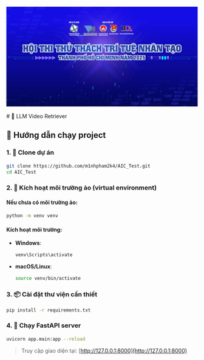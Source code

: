 <p align="center">
  <img src="./info/banner.jpeg" width="1080">
</p>
# 🤖 LLM Video Retriever

## 🚀 Hướng dẫn chạy project

### 1. 🌱 Clone dự án
```bash
git clone https://github.com/m1nhpham2k4/AIC_Test.git
cd AIC_Test
```

### 2. 🐍 Kích hoạt môi trường ảo (virtual environment)

#### Nếu chưa có môi trường ảo:
```bash
python -m venv venv
```

#### Kích hoạt môi trường:
- **Windows**:
  ```bash
  venv\Scripts\activate
  ```
- **macOS/Linux**:
  ```bash
  source venv/bin/activate
  ```

### 3. 📦 Cài đặt thư viện cần thiết
```bash
pip install -r requirements.txt
```

### 4. 🚦 Chạy FastAPI server
```bash
uvicorn app.main:app --reload
```

> Truy cập giao diện tại: [http://127.0.0.1:8000](http://127.0.0.1:8000)
